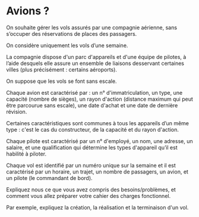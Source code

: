 # Avions ?

On souhaite gérer les vols assurés par une compagnie aérienne, sans s’occuper des réservations de places des passagers. 

On considère uniquement les vols d’une semaine. 

La compagnie dispose d'un parc d'appareils et d'une équipe de pilotes, à l’aide desquels elle assure un ensemble de liaisons desservant certaines villes (plus précisément : certains aéroports).

On suppose que les vols se font sans escale. 

Chaque avion est caractérisé par : un n° d'immatriculation, un type, une capacité (nombre de sièges), un rayon d'action (distance maximum qui peut être parcourue sans escale), une date d'achat et une date de dernière révision. 

Certaines caractéristiques sont communes à tous les appareils d’un même type : c'est le cas du constructeur, de la capacité et du rayon d'action.

Chaque pilote est caractérisé par un n° d'employé, un nom, une adresse, un salaire, et une qualification qui détermine les types d'appareil qu’il est habilité à piloter. 

Chaque vol est identifié par un numéro unique sur la semaine et il est caractérisé par un horaire, un trajet, un nombre de passagers, un avion, et un pilote (le commandant de bord).

Expliquez nous ce que vous avez compris des besoins/problèmes, et comment vous allez préparer votre cahier des charges fonctionnel.

Par exemple, expliquez la création, la réalisation et la terminaison d'un vol.
